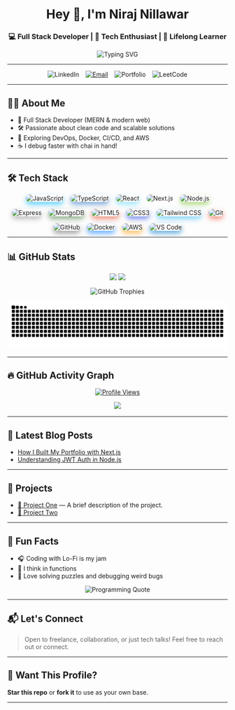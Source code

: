 <!-- Header -->
<h1 align="center">Hey 👋, I'm Niraj Nillawar</h1>
<h3 align="center">💻 Full Stack Developer | 🚀 Tech Enthusiast | 🧠 Lifelong Learner</h3>

<p align="center">
  <img src="https://readme-typing-svg.demolab.com?font=Fira+Code&weight=500&pause=1000&color=00F7FF&center=true&vCenter=true&width=435&lines=Full+Stack+Developer+from+India;Building+Web+Apps+that+Scale;Always+Learning+Something+New..." alt="Typing SVG" />
</p>

---

<!-- Social Badges -->
<p align="center" style="display: flex; justify-content: center; gap: 15px; flex-wrap: wrap;">
  <a href="https://www.linkedin.com/in/nirajdn/" target="_blank" title="LinkedIn" style="text-decoration:none;">
    <img height="35" src="https://img.shields.io/badge/LinkedIn-%230077B5.svg?style=flat-square&logo=linkedin&logoColor=white" alt="LinkedIn" />
  </a>
  <a href="mailto:nirajnillawar@gmail.com" title="Email">
  <img height="35" src="https://img.shields.io/badge/Email-D14836?style=flat-square&logo=gmail&logoColor=white" alt="Email" />
</a>


  <a href="https://your-portfolio.com" target="_blank" title="Portfolio" style="text-decoration:none;">
    <img height="35" src="https://img.shields.io/badge/Portfolio-000000?style=flat-square&logo=about.me&logoColor=white" alt="Portfolio" />
  </a>
  <a href="https://leetcode.com/u/NirajDN/" target="_blank" title="LeetCode" style="text-decoration:none;">
    <img height="35" src="https://img.shields.io/badge/LeetCode-FFA116?style=flat-square&logo=leetcode&logoColor=black" alt="LeetCode" />
  </a>
</p>



---

## 🧑‍💻 About Me

- 💼 Full Stack Developer (MERN & modern web)
- 🛠️ Passionate about clean code and scalable solutions
- 🌱 Exploring DevOps, Docker, CI/CD, and AWS
- ☕ I debug faster with chai in hand!

---

## 🛠️ Tech Stack

<p align="center" style="display: flex; flex-wrap: wrap; justify-content: center; gap: 16px;">
  <a href="https://developer.mozilla.org/en-US/docs/Web/JavaScript" target="_blank" title="JavaScript" style="text-decoration:none;">
    <img src="https://skillicons.dev/icons?i=js" alt="JavaScript" width="50" height="50" style="border-radius:12px; box-shadow: 0 6px 12px rgba(0, 183, 255, 0.6);" />
  </a>
  <a href="https://www.typescriptlang.org/" target="_blank" title="TypeScript" style="text-decoration:none;">
    <img src="https://skillicons.dev/icons?i=ts" alt="TypeScript" width="50" height="50" style="border-radius:12px; box-shadow: 0 6px 12px rgba(49, 120, 198, 0.6);" />
  </a>
  <a href="https://reactjs.org/" target="_blank" title="React" style="text-decoration:none;">
    <img src="https://skillicons.dev/icons?i=react" alt="React" width="50" height="50" style="border-radius:12px; box-shadow: 0 6px 12px rgba(97, 219, 251, 0.6);" />
  </a>
  <a href="https://nextjs.org/" target="_blank" title="Next.js" style="text-decoration:none;">
    <img src="https://skillicons.dev/icons?i=nextjs" alt="Next.js" width="50" height="50" style="border-radius:12px; box-shadow: 0 6px 12px rgba(255, 255, 255, 0.6);" />
  </a>
  <a href="https://nodejs.org/" target="_blank" title="Node.js" style="text-decoration:none;">
    <img src="https://skillicons.dev/icons?i=nodejs" alt="Node.js" width="50" height="50" style="border-radius:12px; box-shadow: 0 6px 12px rgba(125, 198, 49, 0.6);" />
  </a>
  <a href="https://expressjs.com/" target="_blank" title="Express" style="text-decoration:none;">
    <img src="https://skillicons.dev/icons?i=express" alt="Express" width="50" height="50" style="border-radius:12px; box-shadow: 0 6px 12px rgba(148, 150, 150, 0.6);" />
  </a>
  <a href="https://www.mongodb.com/" target="_blank" title="MongoDB" style="text-decoration:none;">
    <img src="https://skillicons.dev/icons?i=mongodb" alt="MongoDB" width="50" height="50" style="border-radius:12px; box-shadow: 0 6px 12px rgba(72, 125, 62, 0.6);" />
  </a>
  <a href="https://developer.mozilla.org/en-US/docs/Web/HTML" target="_blank" title="HTML5" style="text-decoration:none;">
    <img src="https://skillicons.dev/icons?i=html" alt="HTML5" width="50" height="50" style="border-radius:12px; box-shadow: 0 6px 12px rgba(227, 76, 38, 0.6);" />
  </a>
  <a href="https://developer.mozilla.org/en-US/docs/Web/CSS" target="_blank" title="CSS3" style="text-decoration:none;">
    <img src="https://skillicons.dev/icons?i=css" alt="CSS3" width="50" height="50" style="border-radius:12px; box-shadow: 0 6px 12px rgba(38, 77, 228, 0.6);" />
  </a>
  <a href="https://tailwindcss.com/" target="_blank" title="Tailwind CSS" style="text-decoration:none;">
    <img src="https://skillicons.dev/icons?i=tailwind" alt="Tailwind CSS" width="50" height="50" style="border-radius:12px; box-shadow: 0 6px 12px rgba(56, 189, 248, 0.6);" />
  </a>
  <a href="https://git-scm.com/" target="_blank" title="Git" style="text-decoration:none;">
    <img src="https://skillicons.dev/icons?i=git" alt="Git" width="50" height="50" style="border-radius:12px; box-shadow: 0 6px 12px rgba(240, 80, 51, 0.6);" />
  </a>
  <a href="https://github.com/" target="_blank" title="GitHub" style="text-decoration:none;">
    <img src="https://skillicons.dev/icons?i=github" alt="GitHub" width="50" height="50" style="border-radius:12px; box-shadow: 0 6px 12px rgba(102, 102, 102, 0.6);" />
  </a>
  <a href="https://www.docker.com/" target="_blank" title="Docker" style="text-decoration:none;">
    <img src="https://skillicons.dev/icons?i=docker" alt="Docker" width="50" height="50" style="border-radius:12px; box-shadow: 0 6px 12px rgba(0, 123, 255, 0.6);" />
  </a>
  <a href="https://aws.amazon.com/" target="_blank" title="AWS" style="text-decoration:none;">
    <img src="https://skillicons.dev/icons?i=aws" alt="AWS" width="50" height="50" style="border-radius:12px; box-shadow: 0 6px 12px rgba(255, 153, 0, 0.6);" />
  </a>
  <a href="https://code.visualstudio.com/" target="_blank" title="VS Code" style="text-decoration:none;">
    <img src="https://skillicons.dev/icons?i=vscode" alt="VS Code" width="50" height="50" style="border-radius:12px; box-shadow: 0 6px 12px rgba(0, 122, 204, 0.6);" />
  </a>
</p>



---

## 📊 GitHub Stats

<p align="center">
  <img src="https://github-readme-stats.vercel.app/api?username=NirajDN&show_icons=true&theme=radical&border_radius=10" width="49.5%" />
  <img src="https://github-readme-stats.vercel.app/api/top-langs/?username=NirajDN&layout=compact&theme=radical&border_radius=10" width="49.5%" />
</p>

<p align="center">
  <img src="https://github-profile-trophy.vercel.app/?username=NirajDN&theme=radical" alt="GitHub Trophies" />
  <p align="center">
  <img src="https://github.com/NirajDN/NirajDN/blob/output/github-contribution-grid-snake.svg" alt="GitHub Contribution Snake" />
</p>




<!--# Hi, I'm NirajDN 👋-->

<!--<p align="center">
  ![GitHub Streak](https://streak-stats.demolab.com?user=NirajDN)
</p>

<p align="center">
  ![GitHub Streak Alternative](https://github-readme-streak-stats.herokuapp.com/?user=NirajDN&theme=radical)
</p> -->

 <!-- <p align="center">
  <img src="https://streak-stats.demolab.com?user=NirajDN&theme=radical" alt="GitHub Streak" />
</p>-->


<!-- </p>
<p align="center">
  <img src="https://github-readme-streak-stats.herokuapp.com/?user=NirajDN&theme=radical" alt="GitHub Streak Stats" />
</p> -->











---

## 🔥 GitHub Activity Graph
<p align="center">
  <a href="https://github.com/NirajDN" title="Check out my GitHub profile!">
    <img 
      src="https://komarev.com/ghpvc/?username=NirajDN&label=👁️+Profile+Views&color=brightgreen&style=for-the-badge" 
      alt="Profile Views" 
    />
  </a>
</p>

<p align="center">
  <img src="https://github-readme-activity-graph.vercel.app/graph?username=NirajDN&theme=react-dark&area=true&hide_border=true" />
</p>


---

## 📝 Latest Blog Posts

<!-- Blog posts fetched via GitHub Action or manual links -->
- [How I Built My Portfolio with Next.js](https://your-blog.com/post1)
- [Understanding JWT Auth in Node.js](https://your-blog.com/post2)


---

## 🚀 Projects

- [🔗 Project One](https://github.com/NirajDN/project-one) — A brief description of the project.
- [🔗 Project Two](https://github.com/NirajDN/project-two)

---

## 🎯 Fun Facts

- 🎧 Coding with Lo-Fi is my jam  
- 🧠 I think in functions  
- 🧩 Love solving puzzles and debugging weird bugs
<p align="center">
  <img src="https://quotes-github-readme.vercel.app/api?type=programming" alt="Programming Quote" />
</p>

---

## 📬 Let's Connect

> Open to freelance, collaboration, or just tech talks! Feel free to reach out or connect.

---

## 🧠 Want This Profile?

**Star this repo** or **fork it** to use as your own base.

---
